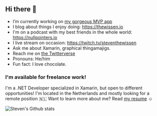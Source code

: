 ## Hi there 👋

- I’m currently working on [my gorgeous MVP app](https://www.github.com/sthewissen/mvp)
- I blog about things I enjoy doing: https://thewissen.io
- I'm on a podcast with my best friends in the whole world: https://nullpointers.io
- I live stream on occasion: https://twitch.tv/steventhewissen
- Ask me about Xamarin, graphical thingamajigs.
- Reach me on [the Twitterverse](https://twitter.com/devnl)
- Pronouns: He/him
- Fun fact: I love chocolate.

### I'm available for freelance work!
I'm a .NET Developer specialized in Xamarin, but open to different opportunities! I'm located in the Netherlands and mostly looking for a remote position 🇳🇱 Want to learn more about me? Read [my resume](https://github.com/sthewissen/sthewissen/files/6571649/cv.pdf) ☺️

![Steven's Github stats](https://github-readme-stats.vercel.app/api?username=sthewissen&show_icons=true)


